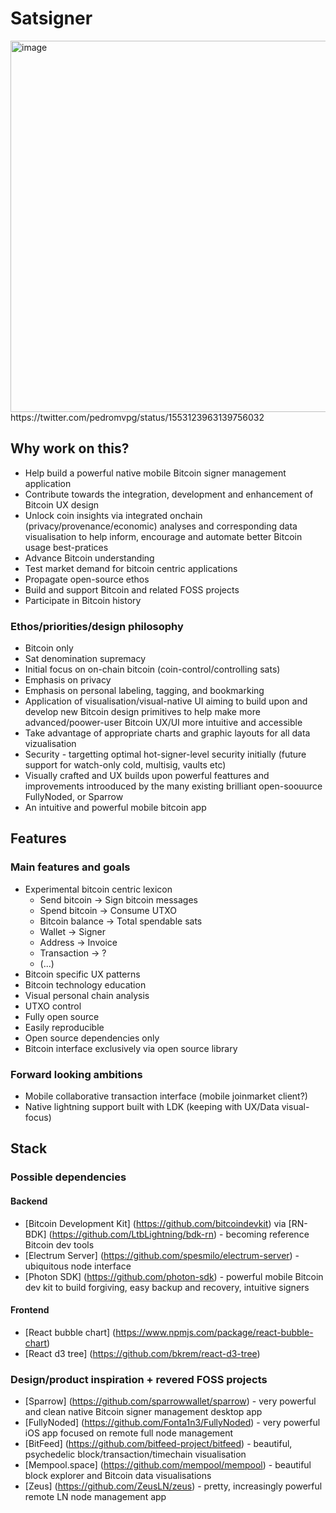 # Satsigner

<img width="594" alt="image" src="https://user-images.githubusercontent.com/807505/183712134-d1f56508-4576-4c6b-b262-3e09dee9cd31.png">
https://twitter.com/pedromvpg/status/1553123963139756032

## Why work on this?
* Help build a powerful native mobile Bitcoin signer management application 
* Contribute towards the integration, development and enhancement of Bitcoin UX design
* Unlock coin insights via integrated onchain (privacy/provenance/economic) analyses and corresponding data visualisation to help inform, encourage and automate better Bitcoin usage best-pratices
* Advance Bitcoin understanding
* Test market demand for bitcoin centric applications
* Propagate open-source ethos
* Build and support Bitcoin and related FOSS projects
* Participate in Bitcoin history

### Ethos/priorities/design philosophy
* Bitcoin only
* Sat denomination supremacy
* Initial focus on on-chain bitcoin (coin-control/controlling sats)
* Emphasis on privacy
* Emphasis on personal labeling, tagging, and bookmarking
* Application of visualisation/visual-native UI aiming to build upon and develop new Bitcoin design primitives to help make more advanced/poower-user Bitcoin UX/UI more intuitive and accessible
* Take advantage of appropriate charts and graphic layouts for all data vizualisation
* Security - targetting optimal hot-signer-level security initially (future support for watch-only cold, multisig, vaults etc)
* Visually crafted and UX builds upon powerful feattures and improvements introoduced by the many existing brilliant open-soouurce FullyNoded, or Sparrow
* An intuitive and powerful mobile bitcoin app


## Features

### Main features and goals
* Experimental bitcoin centric lexicon
    * Send bitcoin -> Sign bitcoin messages
    * Spend bitcoin -> Consume UTXO
    * Bitcoin balance -> Total spendable sats
    * Wallet -> Signer
    * Address -> Invoice
    * Transaction -> ?
    * (...)
* Bitcoin specific UX patterns
* Bitcoin technology education
* Visual personal chain analysis
* UTXO control
* Fully open source 
* Easily reproducible
* Open source dependencies only
* Bitcoin interface exclusively via open source library

### Forward looking ambitions
* Mobile collaborative transaction interface (mobile joinmarket client?)
* Native lightning support built with LDK (keeping with UX/Data visual-focus)


## Stack

### Possible dependencies
#### Backend
* [Bitcoin Development Kit] (https://github.com/bitcoindevkit) via [RN-BDK] (https://github.com/LtbLightning/bdk-rn) - becoming reference Bitcoin dev tools
* [Electrum Server] (https://github.com/spesmilo/electrum-server) - ubiquitous node interface
* [Photon SDK] (https://github.com/photon-sdk) - powerful mobile Bitcoin dev kit to build forgiving, easy backup and recovery, intuitive signers

#### Frontend
* [React bubble chart] (https://www.npmjs.com/package/react-bubble-chart)
* [React d3 tree] (https://github.com/bkrem/react-d3-tree)

### Design/product inspiration + revered FOSS projects
* [Sparrow] (https://github.com/sparrowwallet/sparrow) - very powerful and clean native Bitcoin signer management desktop app  
* [FullyNoded] (https://github.com/Fonta1n3/FullyNoded) - very powerful iOS app focused on remote full node management
* [BitFeed] (https://github.com/bitfeed-project/bitfeed) - beautiful, psychedelic block/transaction/timechain visualisation
* [Mempool.space] (https://github.com/mempool/mempool) - beautiful block explorer and Bitcoin data visualisations
* [Zeus] (https://github.com/ZeusLN/zeus) - pretty, increasingly powerful remote LN node management app


